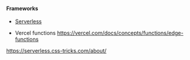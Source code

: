 #### Frameworks
- [Serverless](https://www.serverless.com/)

- Vercel functions
https://vercel.com/docs/concepts/functions/edge-functions



https://serverless.css-tricks.com/about/

